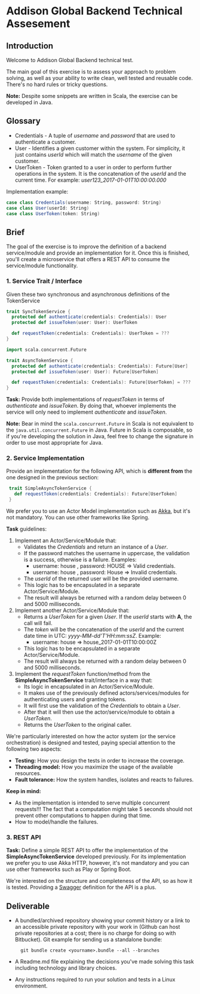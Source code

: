# Addison Global Backend Technical Assesement

## Introduction

Welcome to Addison Global Backend technical test.

The main goal of this exercise is to assess your approach to problem solving, as well as your ability to write clean, well tested and reusable code. There's no hard rules or tricky questions.

**Note:** Despite some snippets are written in Scala, the exercise can be developed in Java.
## Glossary
* Credentials - A tuple of _username_ and _password_ that are used to authenticate a customer.
* User - Identifies a given customer within the system. For simplicity, it just contains _userId_ which will match the _username_ of the given customer.
* UserToken - Token granted to a user in order to perform further operations in the system. It is the concatenation of the _userId_ and the current time. For example: *user123_2017-01-01T10:00:00.000*

Implementation example:
```scala
case class Credentials(username: String, password: String)
case class User(userId: String)
case class UserToken(token: String)
```
## Brief
The goal of the exercise is to improve the definition of a backend service/module and provide an implementation for it. Once this is finished, you'll create a microservice that offers a REST API to consume the service/module functionality.

### 1. Service Trait / Interface
Given these two synchronous and asynchronous definitions of the TokenService
```scala
trait SyncTokenService {
  protected def authenticate(credentials: Credentials): User
  protected def issueToken(user: User): UserToken

  def requestToken(credentials: Credentials): UserToken = ???
}
```
```scala
import scala.concurrent.Future

trait AsyncTokenService {
  protected def authenticate(credentials: Credentials): Future[User]
  protected def issueToken(user: User): Future[UserToken]

  def requestToken(credentials: Credentials): Future[UserToken] = ???
}
```
**Task:** Provide both implementations of _requestToken_ in terms of _authenticate_ and _issueToken_. By doing that, whoever implements the service will only need to implement _authenticate_ and _issueToken_.

**Note:** Bear in mind the `scala.concurrent.Future` in Scala is not equivalent to the `java.util.concurrent.Future` in Java. Future in Scala is composable, so if you're developing the solution in Java, feel free to change the signature in order to use most appropriate for Java.


### 2. Service Implementation

Provide an implementation for the following API, which is **different from** the one designed in the previous section:
```scala
 trait SimpleAsyncTokenService {
   def requestToken(credentials: Credentials): Future[UserToken]
 }
```
We prefer you to use an Actor Model implementation such as [Akka](https://akka.io/), but it's not mandatory. You can use other frameworks like Spring.

**Task** guidelines:
1. Implement an Actor/Service/Module that:
   * Validates the *Credentials* and return an instance of a *User*.
   * If the password matches the username in uppercase, the validation is a success, otherwise is a failure. Examples:
       * username: house , password: HOUSE => Valid credentials.
       * username: house , password: House => Invalid credentials.
   * The *userId* of the returned user will be the provided username.
   * This logic has to be encapsulated in a separate Actor/Service/Module.
   * The result will always be returned with a random delay between 0 and 5000 milliseconds. 
2. Implement another Actor/Service/Module that:
   * Returns a *UserToken* for a given *User*. If the *userId* starts with **A**, the call will fail. 
   * The *token* will be the concatenation of the *userId* and the current date time in UTC: *yyyy-MM-dd'T'HH:mm:ssZ*. Example:
       * username: house => house_2017-01-01T10:00:00Z
   * This logic has to be encapsulated in a separate Actor/Service/Module.
   * The result will always be returned with a random delay between 0 and 5000 milliseconds.
3. Implement the *requestToken* function/method from the **SimpleAsyncTokenService** trait/interface in a way that:
   * Its logic in encapsulated in an Actor/Service/Module.
   * It makes use of the previously defined actors/services/modules for authenticating users and granting tokens.
   * It will first use the validation of the *Credentials* to obtain a *User*.
   * After that it will then use the actor/service/module to obtain a *UserToken*.
   * Returns the *UserToken* to the original caller.

We're particularly interested on how the actor system (or the service orchestration) is designed and tested, paying special attention to the following two aspects:
* **Testing:** How you design the tests in order to increase the coverage.
* **Threading model:** How you maximize the usage of the available resources.
* **Fault tolerance:** How the system handles, isolates and reacts to failures.

**Keep in mind:**
* As the implementation is intended to serve multiple concurrent requests!!! The fact that a computation might take 5 seconds should not prevent other computations to happen during that time.
* How to model/handle the failures.

### 3. REST API

**Task:** Define a simple REST API to offer the implementation of the **SimpleAsyncTokenService** developed previously. For its implementation we prefer you to use Akka HTTP, however, it's not mandatory and you can use other frameworks such as Play or Spring Boot.

We're interested on the structure and completeness of the API, so as how it is tested. Providing a [Swagger](https://swagger.io/) definition for the API is a plus.

## Deliverable
* A bundled/archived repository showing your commit history or a link to an accessible private repository with your work in (Github can host private repositories at a cost; there is no charge for doing so with Bitbucket). Git example for sending us a standalone bundle:

        git bundle create <yourname>.bundle --all --branches

* A Readme.md file explaining the decisions you've made solving this task including technology and library choices.
* Any instructions required to run your solution and tests in a Linux environment.

